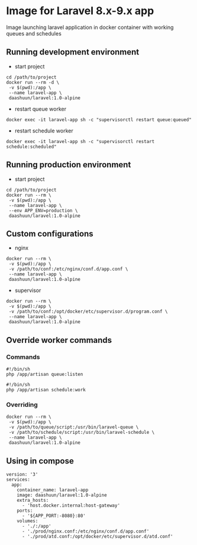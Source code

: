# Image for Laravel 8.x-9.x app

Image launching laravel application in docker
container with working queues and schedules

## Running development environment
- start project
```
cd /path/to/project
docker run --rm -d \
 -v $(pwd):/app \
 --name laravel-app \
 daashuun/laravel:1.0-alpine
```
- restart queue worker
```
docker exec -it laravel-app sh -c "supervisorctl restart queue:queued"
```
- restart schedule worker
```
docker exec -it laravel-app sh -c "supervisorctl restart schedule:scheduled"
```

## Running production environment
- start project
```
cd /path/to/project
docker run --rm \
 -v $(pwd):/app \
 --name laravel-app \
 --env APP_ENV=production \
 daashuun/laravel:1.0-alpine
```

## Custom configurations
- nginx
```
docker run --rm \
 -v $(pwd):/app \
 -v /path/to/conf:/etc/nginx/conf.d/app.conf \
 --name laravel-app \
 daashuun/laravel:1.0-alpine
```
- supervisor
```
docker run --rm \
 -v $(pwd):/app \
 -v /path/to/conf:/opt/docker/etc/supervisor.d/program.conf \
 --name laravel-app \
 daashuun/laravel:1.0-alpine
```
## Override worker commands

### Commands
```
#!/bin/sh
php /app/artisan queue:listen
```
```
#!/bin/sh
php /app/artisan schedule:work
```
### Overriding
```
docker run --rm \
 -v $(pwd):/app \
 -v /path/to/queue/script:/usr/bin/laravel-queue \
 -v /path/to/schedule/script:/usr/bin/laravel-schedule \
 --name laravel-app \
 daashuun/laravel:1.0-alpine
```
## Using in compose
```
version: '3'
services:
  app:
    container_name: laravel-app
    image: daashuun/laravel:1.0-alpine
    extra_hosts:
      - 'host.docker.internal:host-gateway'
    ports:
      - '${APP_PORT:-8080}:80'
    volumes:
      - './:/app'
      - './prod/nginx.conf:/etc/nginx/conf.d/app.conf'
      - './prod/atd.conf:/opt/docker/etc/supervisor.d/atd.conf'
```
